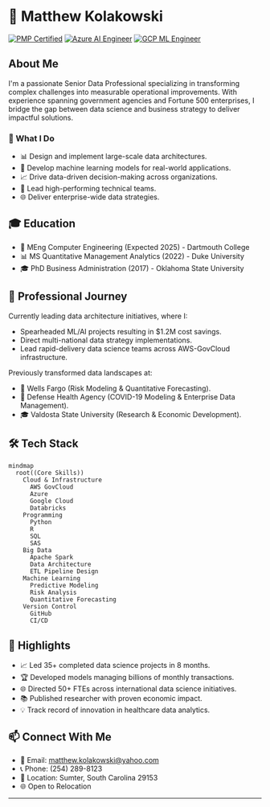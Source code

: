 # 👋 Matthew Kolakowski

[![PMP Certified](https://img.shields.io/badge/PMP-Certified-blue)](https://www.pmi.org/)
[![Azure AI Engineer](https://img.shields.io/badge/Azure-AI%20Engineer-0089D6)](https://learn.microsoft.com/en-us/azure/)
[![GCP ML Engineer](https://img.shields.io/badge/Google%20Cloud-ML%20Engineer-4285F4)](https://cloud.google.com/)

## About Me

I'm a passionate Senior Data Professional specializing in transforming complex challenges into measurable operational improvements. With experience spanning government agencies and Fortune 500 enterprises, I bridge the gap between data science and business strategy to deliver impactful solutions.

### 🎯 What I Do

- 📊 Design and implement large-scale data architectures.
- 🤖 Develop machine learning models for real-world applications.
- 📈 Drive data-driven decision-making across organizations.
- 👥 Lead high-performing technical teams.
- 🌐 Deliver enterprise-wide data strategies.

## 🎓 Education

- 🔭 MEng Computer Engineering (Expected 2025) - Dartmouth College
- 📊 MS Quantitative Management Analytics (2022) - Duke University
- 🎓 PhD Business Administration (2017) - Oklahoma State University

## 💼 Professional Journey

Currently leading data architecture initiatives, where I:
- Spearheaded ML/AI projects resulting in $1.2M cost savings.
- Direct multi-national data strategy implementations.
- Lead rapid-delivery data science teams across AWS-GovCloud infrastructure.

Previously transformed data landscapes at:
- 🏦 Wells Fargo (Risk Modeling & Quantitative Forecasting).
- 🏥 Defense Health Agency (COVID-19 Modeling & Enterprise Data Management).
- 🎓 Valdosta State University (Research & Economic Development).

## 🛠️ Tech Stack

```mermaid
mindmap
  root((Core Skills))
    Cloud & Infrastructure
      AWS GovCloud
      Azure
      Google Cloud
      Databricks
    Programming
      Python
      R
      SQL
      SAS
    Big Data
      Apache Spark
      Data Architecture
      ETL Pipeline Design
    Machine Learning
      Predictive Modeling
      Risk Analysis
      Quantitative Forecasting
    Version Control
      GitHub
      CI/CD
```

## 🌟 Highlights

- 📈 Led 35+ completed data science projects in 8 months.
- 🏆 Developed models managing billions of monthly transactions.
- 🌐 Directed 50+ FTEs across international data science initiatives.
- 📚 Published researcher with proven economic impact.
- 💡 Track record of innovation in healthcare data analytics.

## 📫 Connect With Me

- 📧 Email: matthew.kolakowski@yahoo.com
- 📞 Phone: (254) 289-8123
- 📍 Location: Sumter, South Carolina 29153
- 🌐 Open to Relocation

---
